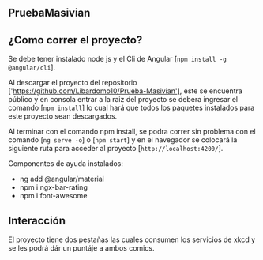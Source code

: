 ## PruebaMasivian

## ¿Como correr el proyecto?

Se debe tener instalado node js y el Cli de Angular [`npm install -g @angular/cli`].

Al descargar el proyecto del repositorio ['https://github.com/Libardomo10/Prueba-Masivian'], este se encuentra público y en consola entrar a la raiz del proyecto se debera ingresar el comando [`npm install`] lo cual hará que todos los paquetes instalados para este proyecto sean descargados.

Al terminar con el comando npm install, se podra correr sin problema con el comando [`ng serve -o`] o [`npm start`] y en el navegador se colocará la siguiente ruta para acceder al proyecto [`http://localhost:4200/`].

Componentes de ayuda instalados:
- ng add @angular/material
- npm i ngx-bar-rating
- npm i font-awesome

## Interacción

El proyecto tiene dos pestañas las cuales consumen los servicios de xkcd y se les podrá dár un puntáje a ambos comics.